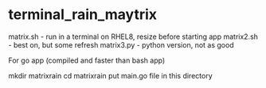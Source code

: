 # terminal_rain_maytrix


matrix.sh - run in a terminal on RHEL8, resize before starting app
matrix2.sh - best on, but some refresh
matrix3.py - python version, not as good


For go app (compiled and faster than bash app)

mkdir matrixrain
cd matrixrain
put main.go file in this directory

